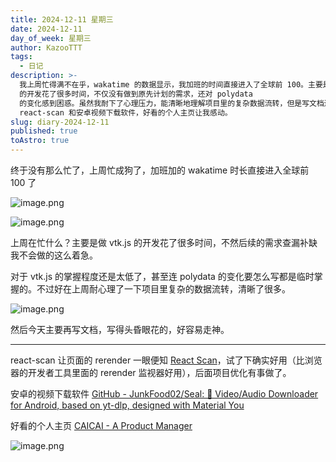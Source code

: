 ```yaml
---
title: 2024-12-11 星期三
date: 2024-12-11
day_of_week: 星期三
author: KazooTTT
tags:
  - 日记
description: >-
  我上周忙得满不在乎，wakatime 的数据显示，我加班的时间直接进入了全球前 100。主要是做 vtk.js
  的开发花了很多时间，不仅没有做到原先计划的需求，还对 polydata
  的变化感到困惑。虽然我耐下了心理压力，能清晰地理解项目里的复杂数据流转，但是写文档还是头昏眼花，一时起走神来。除了上周加班外，我也试用了
  react-scan 和安卓视频下载软件，好看的个人主页让我感动。
slug: diary-2024-12-11
published: true
toAstro: true
---
```


终于没有那么忙了，上周忙成狗了，加班加的 wakatime 时长直接进入全球前 100 了 ​​​

![image.png](https://pictures.kazoottt.top/2024/12/20241210-c47db55ce8a5198e2eafb096444aab6f.png)

![image.png](https://pictures.kazoottt.top/2024/12/20241210-a064bc9e2410f0bfba01ba7323277e64.png)

上周在忙什么？主要是做 vtk.js 的开发花了很多时间，不然后续的需求查漏补缺我不会做的这么着急。

对于 vtk.js 的掌握程度还是太低了，甚至连 polydata 的变化要怎么写都是临时掌握的。不过好在上周耐心理了一下项目里复杂的数据流转，清晰了很多。

![image.png](https://pictures.kazoottt.top/2024/12/20241211-20241211214029.png)

然后今天主要再写文档，写得头昏眼花的，好容易走神。

---

react-scan 让页面的 rerender 一眼便知 [React Scan](https://react-scan.com/)，试了下确实好用（比浏览器的开发者工具里面的 rerender 监视器好用），后面项目优化有事做了。

安卓的视频下载软件 [GitHub - JunkFood02/Seal: 🦭 Video/Audio Downloader for Android, based on yt-dlp, designed with Material You](https://github.com/JunkFood02/Seal)

好看的个人主页 [CAICAI - A Product Manager](https://www.caicai.me/)

![image.png](https://pictures.kazoottt.top/2024/12/20241210-bc4eadb59b028a2fac538771dae2c303.png)
